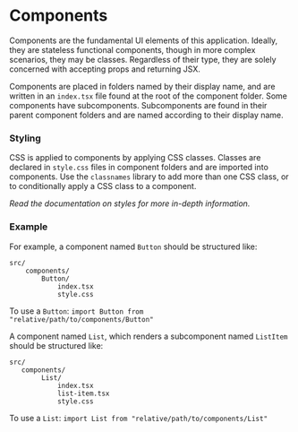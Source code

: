 # Components

Components are the fundamental UI elements of this application. Ideally, they are stateless functional components, though
in more complex scenarios, they may be classes. Regardless of their type, they are solely concerned with accepting props and
returning JSX.

Components are placed in folders named by their display name, and are written in an `index.tsx` file found at the root
of the component folder. Some components have subcomponents. Subcomponents are found in their parent component folders and
are named according to their display name.

### Styling

CSS is applied to components by applying CSS classes. Classes are declared in `style.css` files in component folders and
are imported into components. Use the `classnames` library to add more than one CSS class, or to conditionally
apply a CSS class to a component.

_Read the documentation on styles for more in-depth information._

### Example

For example, a component named `Button` should be structured like:

```
src/
    components/
        Button/
            index.tsx
            style.css
```

To use a `Button`: `import Button from "relative/path/to/components/Button"`

A component named `List`, which renders a subcomponent named `ListItem` should be structured like:

```
src/
   components/
        List/
            index.tsx
            list-item.tsx
            style.css
```

To use a `List`: `import List from "relative/path/to/components/List"`
